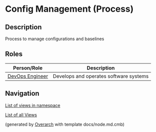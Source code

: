 
# Config Management (Process)
## Description
Process to manage configurations and baselines


## Roles
| Person/Role | Description |
|---|---|
| [DevOps Engineer](../../mybank/project-management/devops-engineer.md)| Develops and operates software systems |


## Navigation
[List of views in namespace](./views-in-namespace.md)

[List of all Views](../../views.md)


(generated by [Overarch](https://github.com/soulspace-org/overarch) with template docs/node.md.cmb)
